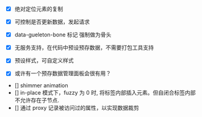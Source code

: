 - [x] 绝对定位元素的复制
- [x] 可控制是否更新数据，发起请求
- [x] data-gueleton-bone 标记 强制做为骨头
- [x] 无服务支持，在代码中预设预存数据，不需要打包工具支持
- [x] 预设样式，可自定义样式

- [x] 或许有一个预存数据管理面板会很有用？
- [] shimmer animation
- [] in-place 模式下，fuzzy 为 0 时, 将标签内部插入元素。但自闭合标签内部不允许存在子节点.
- [] 通过 proxy 记录被访问过的属性，以实现数据裁剪

